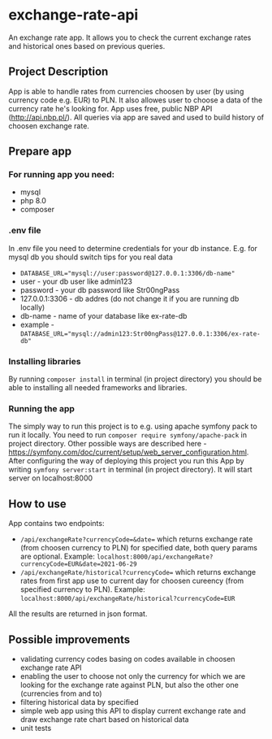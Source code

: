 # exchange-rate-api
An exchange rate app. It allows you to check the current exchange rates and historical ones based on previous queries.

## Project Description
App is able to handle rates from currencies choosen by user (by using currency code e.g. EUR) to PLN. It also allowes user to choose a data of the currency rate he's looking for. App uses free, public NBP API (http://api.nbp.pl/). All queries via app are saved and used to build history of choosen exchange rate.

## Prepare app
### For running app you need: 
- mysql 
- php 8.0
- composer

### .env file 
In .env file you need to determine credentials for your db instance. E.g. for mysql db you should switch tips for you real data 
- ```DATABASE_URL="mysql://user:password@127.0.0.1:3306/db-name"```
- user - your db user like admin123
- password - your db password like Str00ngPass
- 127.0.0.1:3306 - db addres (do not change it if you are running db locally)
- db-name - name of your database like ex-rate-db
- example - ```DATABASE_URL="mysql://admin123:Str00ngPass@127.0.0.1:3306/ex-rate-db"```

### Installing libraries
By running ```composer install``` in terminal (in project directory) you should be able to installing all needed frameworks and libraries. 

### Running the app
The simply way to run this project is to e.g. using apache symfony pack to run it locally. You need to run ```composer require symfony/apache-pack``` in project directory. Other possible ways are described here - https://symfony.com/doc/current/setup/web_server_configuration.html. After configuring the way of deploying this project you run this App by writing ```symfony server:start``` in terminal (in project directory). It will start server on localhost:8000

## How to use
App contains two endpoints: 
- ```/api/exchangeRate?currencyCode=&date=``` which returns exchange rate (from choosen currency to PLN) for specified date, both query params are optional. Example: ```localhost:8000/api/exchangeRate?currencyCode=EUR&date=2021-06-29```
- ```/api/exchangeRate/historical?currencyCode=``` which returns exchange rates from first app use to current day for choosen cureency (from specified currency to PLN). Example: ```localhost:8000/api/exchangeRate/historical?currencyCode=EUR```

All the results are returned in json format. 

## Possible improvements 
- validating currency codes basing on codes available in choosen exchange rate API
- enabling the user to choose not only the currency for which we are looking for the exchange rate against PLN, but also the other one (currencies from and to)
- filtering historical data by specified 
- simple web app using this API to display current exchange rate and draw exchange rate chart based on historical data
- unit tests 
